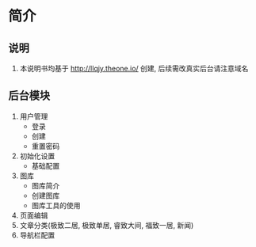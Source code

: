 # 简介

## 说明

1. 本说明书均基于 <http://llqjy.theone.io/> 创建, 后续需改真实后台请注意域名

## 后台模块

1. 用户管理
    - 登录
    - 创建
    - 重置密码
2. 初始化设置
    - 基础配置
3. 图库
    - 图库简介
    - 创建图库
    - 图库工具的使用
3. 页面编辑
4. 文章分类(极致二居, 极致单居, 睿致大间, 福致一居, 新闻)
5. 导航栏配置
